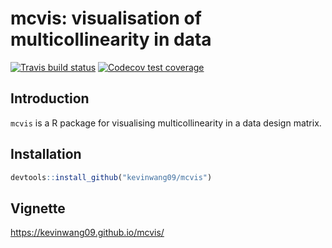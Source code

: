 
# mcvis: visualisation of multicollinearity in data

[![Travis build
status](https://travis-ci.org/kevinwang09/mcvis.svg?branch=master)](https://travis-ci.org/kevinwang09/mcvis)
[![Codecov test
coverage](https://codecov.io/gh/kevinwang09/mcvis/branch/master/graph/badge.svg)](https://codecov.io/gh/kevinwang09/mcvis?branch=master)

## Introduction

`mcvis` is a R package for visualising multicollinearity in a data
design matrix.

## Installation

``` r
devtools::install_github("kevinwang09/mcvis")
```

## Vignette

<https://kevinwang09.github.io/mcvis/>
